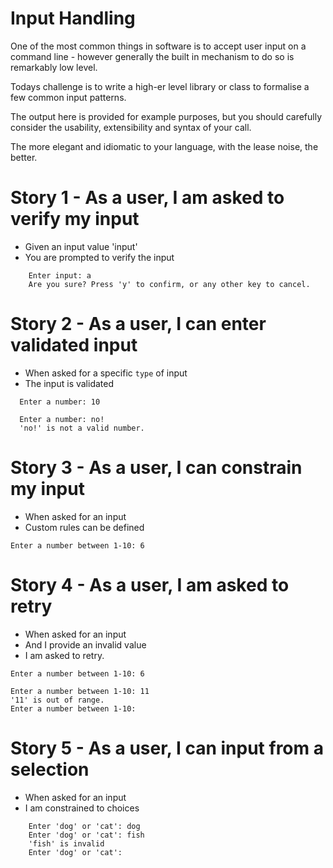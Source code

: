 # Input Handling

One of the most common things in software is to accept user input on a command line - however generally the built in mechanism to do so is remarkably low level.

Todays challenge is to write a high-er level library or class to formalise a few common input patterns.

The output here is provided for example purposes, but you should carefully consider
the usability, extensibility and syntax of your call.

The more elegant and idiomatic to your language, with the lease noise, the better.

# Story 1 - As a user, I am asked to verify my input

* Given an input value 'input'
* You are prompted to verify the input

```
    Enter input: a
    Are you sure? Press 'y' to confirm, or any other key to cancel.
```

# Story 2 - As a user, I can enter validated input

* When asked for a specific `type` of input
* The input is validated

```
  Enter a number: 10

  Enter a number: no!
  'no!' is not a valid number.
```

# Story 3 - As a user, I can constrain my input

* When asked for an input
* Custom rules can be defined

```
Enter a number between 1-10: 6

```
# Story 4 - As a user, I am asked to retry

* When asked for an input
* And I provide an invalid value
* I am asked to retry.

```
Enter a number between 1-10: 6

Enter a number between 1-10: 11
'11' is out of range.
Enter a number between 1-10:

```

# Story 5 - As a user, I can input from a selection

* When asked for an input
* I am constrained to choices

```
    Enter 'dog' or 'cat': dog
    Enter 'dog' or 'cat': fish
    'fish' is invalid
    Enter 'dog' or 'cat':
```
